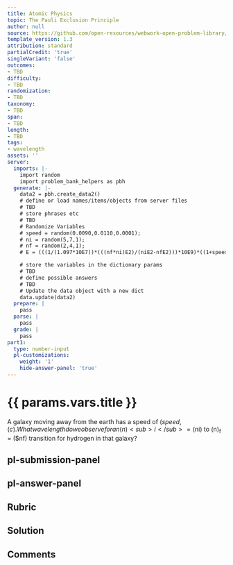 ```yaml
---
title: Atomic Physics
topic: The Pauli Exclusion Principle
author: null
source: https://github.com/open-resources/webwork-open-problem-library/tree/master/Contrib/BrockPhysics/College_Physics_Urone/30.Atomic_Physics/30-09.The_Pauli_Exclusion_Principle/NU_U17_30_09_010.pg
template_version: 1.3
attribution: standard
partialCredit: 'true'
singleVariant: 'false'
outcomes:
- TBD
difficulty:
- TBD
randomization:
- TBD
taxonomy:
- TBD
span:
- TBD
length:
- TBD
tags:
- wavelength
assets: ''
server:
  imports: |-
    import random
    import problem_bank_helpers as pbh
  generate: |-
    data2 = pbh.create_data2()
    # define or load names/items/objects from server files
    # TBD
    # store phrases etc
    # TBD
    # Randomize Variables
    # speed = random(0.0090,0.0110,0.0001);
    # ni = random(5,7,1);
    # nf = random(2,4,1);
    # E = (((1/(1.097*10E7))*(((nf*ni)E2)/(niE2-nfE2)))*10E9)*((1+speed)/(1-speed))E(1/2);

    # store the variables in the dictionary params
    # TBD
    # define possible answers
    # TBD
    # Update the data object with a new dict
    data.update(data2)
  prepare: |
    pass
  parse: |
    pass
  grade: |
    pass
part1:
  type: number-input
  pl-customizations:
    weight: '1'
    hide-answer-panel: 'true'
---
```


# {{ params.vars.title }} 


A galaxy moving away from the earth has a speed of ($speed , (c). What wavelength do we observe for an (n)<sub>i</sub> = ($ni) to (n)<sub>f</sub> = ($nf) transition for hydrogen in that galaxy?


## pl-submission-panel 


## pl-answer-panel 


## Rubric 


## Solution 


## Comments 


